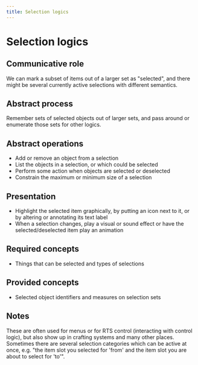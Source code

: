 ```yaml
---
title: Selection logics 
---
```


# Selection logics

## Communicative role

We can mark a subset of items out of a larger set as "selected", and there might be several currently active selections with different semantics. 

## Abstract process

Remember sets of selected objects out of larger sets, and pass around or enumerate those sets for other logics.

## Abstract operations

* Add or remove an object from a selection
* List the objects in a selection, or which could be selected
* Perform some action when objects are selected or deselected
* Constrain the maximum or minimum size of a selection

## Presentation

* Highlight the selected item graphically, by putting an icon next to it, or by altering or annotating its text label
* When a selection changes, play a visual or sound effect or have the selected/deselected item play an animation

## Required concepts

* Things that can be selected and types of selections

## Provided concepts

* Selected object identifiers and measures on selection sets

## Notes

These are often used for menus or for RTS control (interacting with control logic), but also show up in crafting systems and many other places.  Sometimes there are several selection categories which can be active at once, e.g. "the item slot you selected for 'from' and the item slot you are about to select for 'to'".
